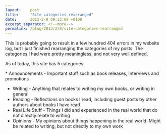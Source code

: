 ```yaml
---
layout:    post
title:     "Site categories rearranged"
date:      2013-2-8 09:13:08 +0100
excerpt_separator: <!--more-->
permalink: /blog/2013/2/8/site-categories-rearranged
---
```


This is probably going to result in a few hundred 404 errors in my website log, but I just finished rearranging the categories of my posts. The categories I had were pretty meaningless, and not very well defined.

As of today, this site has 5 categories:

<!--more-->* Announcements - Important stuff such as book releases, interviews and promotions
* Writing - Anything that relates to writing my own books, or writing in general
* Reading - Reflections on books I read, including guest posts by other authors about books I have read
* Real Life Stuff - Things I did and experienced in the real world that do not directly relate to writing
* Opinions - My opinions about things happening in the real world. Might be related to writing, but not directly to my own work
